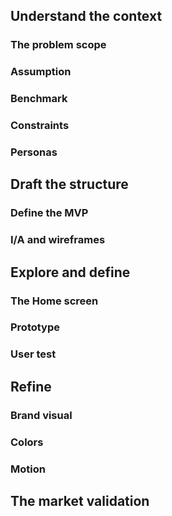 


## Understand the context
### The problem scope

### Assumption

### Benchmark

### Constraints

### Personas

## Draft the structure
### Define the MVP
### I/A and wireframes

## Explore and define
### The Home screen
### Prototype
### User test

## Refine
### Brand visual
### Colors
### Motion

## The market validation
